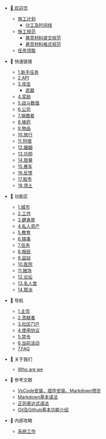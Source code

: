 * [🌆 欢迎页](/README.md)
  * [施工计划](/welcome/dev_plans/README.md)
    * [分工及时间线](/welcome/dev_plans/job_assign.md)
  * [施工规范](/welcome/dev_rules/README.md)
    * [悬赏材料提交规范](/welcome/dev_rules/commit_rules.md)
    * [悬赏材料格式规范](/welcome/dev_rules/material_rules.md)
  * [任务领取](/welcome/assign.md)

* 🔗 快速链接 <a href="#quicklink" id="quicklink"></a>
  * [1.新手任务](/quicklink/1.-xin-shou-ren-wu.md)
  * [2.API](/quicklink/2.api.md)
  * [3.攻击](/quicklink/3.-gong-ji/README.md)
    * [武器](/quicklink/3.-gong-ji/wu-qi.md)
  * [4.奖励](/quicklink/4.-jiang-li.md)
  * [5.战斗数值](/quicklink/5.-zhan-dou-shu-zhi.md)
  * [6.公司](/quicklink/6.-gong-si.md)
  * [7.捐赠者](/quicklink/7.-juan-zeng-zhe.md)
  * [8.嗑药](/quicklink/8.-ke-yao.md)
  * [9.物品](/quicklink/9.-wu-pin.md)
  * [10.旅行](/quicklink/10.-lv-hang.md)
  * [11.狩猎](/quicklink/11.-shou-lie.md)
  * [12.婚姻](/quicklink/12.-hun-yin.md)
  * [13.功勋](/quicklink/13.-gong-xun.md)
  * [14.胆量](/quicklink/14.-dan-liang.md)
  * [15.赛车](/quicklink/15.-sai-che.md)
  * [16.反馈](/quicklink/16.-fan-kui.md)
  * [17.股市](/quicklink/17.-gu-shi.md)
  * [18.领土](/quicklink/18.-ling-tu.md)

* 🚙 功能区 <a href="#area" id="area"></a>
  * [1.城市](/area/1.-cheng-shi.md)
  * [2.工作](/area/2.-gong-zuo.md)
  * [3.健身房](/area/3.-jian-shen-fang.md)
  * [4.私人资产](/area/4.-si-ren-zi-chan.md)
  * [5.教育](/area/5.-jiao-yu.md)
  * [6.搞事](/area/6.-gao-shi.md)
  * [7.任务](/area/7.-ren-wu.md)
  * [8.报纸](/area/8.-bao-zhi.md)
  * [9.监狱](/area/9.-jian-yu.md)
  * [10.医院](/area/10.-yi-yuan.md)
  * [11.赌场](/area/11.-du-chang.md)
  * [12.论坛](/area/12.-lun-tan.md)
  * [13.名人堂](/area/13.-ming-ren-tang.md)
  * [14.帮派](/area/14.-bang-pai.md)

* 🔎 导航 <a href="#navigation" id="navigation"></a>
  * [1.主页](/navigation/1.-zhu-ye.md)
  * [2.贡献者](/navigation/2.-gong-xian-zhe.md)
  * [3.社区门户](/navigation/3.-she-qu-men-hu.md)
  * [4.使用协议](/navigation/4.-shi-yong-xie-yi.md)
  * [5.禁令](/navigation/5.-jin-ling.md)
  * [6.当前活动](/navigation/6.-dang-qian-huo-dong.md)
  * [7.FAQ](/navigation/7.faq.md)

* 🧑 关于我们 <a href="#aboutus" id="aboutus"></a>
  * [Who are we](/aboutus/who-are-we.md)

* 📖 参考文献 <a href="#reference" id="reference"></a>
  * [VsCode安装、插件安装、Markdown预览](/reference/vscode_install.md)
  * [Markdown基本语法](/reference/markdown_basic.md)
  * [正则表达式语法](/reference/regex_basic.md)
  * [Git及Github基本功能介绍](/reference/git_basic.md)

* 🧠 内部攻略 <a href="#tutorials" id="tutorials"></a>
  * [系统工作](/tutorials/xi-tong-gong-zuo.md)
